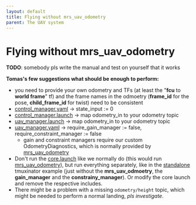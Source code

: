 ```yaml
---
layout: default
title: Flying without mrs_uav_odometry
parent: The UAV system
---
```


# Flying without mrs_uav_odometry

**TODO**: somebody pls write the manual and test on yourself that it works

**Tomas's few suggestions what should be enough to perform:**
* you need to provide your own odometry and TFs (at least the "**fcu** to **world frame**" tf) and the frame names in the odmoetry (**frame_id** for the pose, **child_frame_id** for twist) need to be consistent
* [control_manager.yaml](https://github.com/ctu-mrs/mrs_uav_managers/blob/master/config/default/control_manager.yaml) -> state_input := 0
* [control_manager.launch](https://github.com/ctu-mrs/mrs_uav_managers/blob/master/launch/control_manager.launch) -> map odometry_in to your odometry topic
* [uav_manager.launch](https://github.com/ctu-mrs/mrs_uav_managers/blob/master/launch/uav_manager.launch) -> map odometry_in to your odometry topic
* [uav_manager.yaml](https://github.com/ctu-mrs/mrs_uav_managers/blob/master/config/default/uav_manager.yaml) -> require_gain_manager := false, require_constraint_manager := false
  * gain and constraint managers require our custom OdometryDiagnostics, which is normally provided by [mrs_uav_odometry](https://ctu-mrs.github.io/docs/software/uav_core/mrs_uav_odometry/)
* Don't run the [core.launch](https://github.com/ctu-mrs/mrs_uav_general/blob/master/launch/core.launch) like we normally do (this would run [mrs_uav_odometry](https://ctu-mrs.github.io/docs/software/uav_core/mrs_uav_odometry/)), but run everything separately, like in the [standalone](https://github.com/ctu-mrs/simulation/tree/master/example_tmux_scripts/one_drone_gps_standalone) tmuxinator example (just without the **mrs_uav_odmoetry**, the **gain_manager** and the **constrainy_manager**). Or modify the core launch and remove the respective includes.
* There might be a problem with a missing `odometry/height` topic, which might be needed to perform a normal landing, *pls investigate*.
